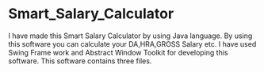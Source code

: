 # Smart_Salary_Calculator
I have made this Smart Salary Calculator by using Java language. By using this software you can calculate your DA,HRA,GROSS Salary etc. I have used Swing Frame work and Abstract Window Toolkit for developing this software. This software contains three files.

